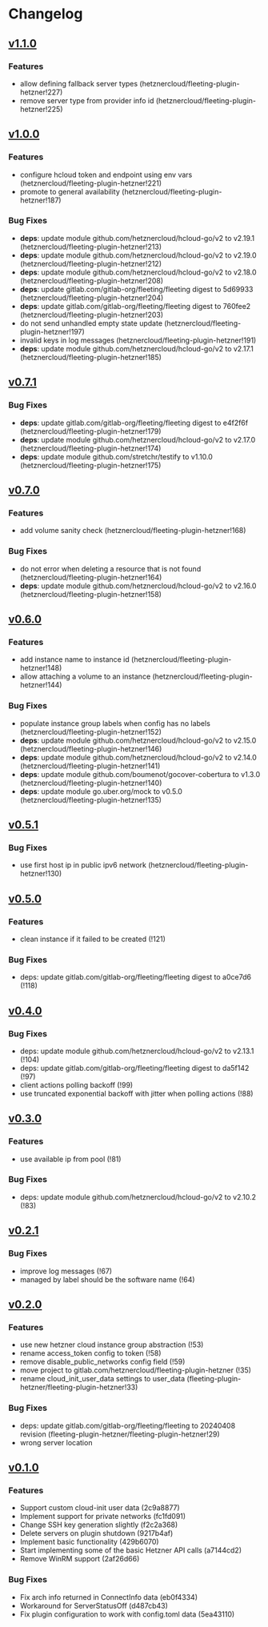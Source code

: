 # Changelog

## [v1.1.0](https://gitlab.com/hetznercloud/fleeting-plugin-hetzner/-/releases/v1.1.0)

### Features

- allow defining fallback server types (hetznercloud/fleeting-plugin-hetzner!227)
- remove server type from provider info id (hetznercloud/fleeting-plugin-hetzner!225)

## [v1.0.0](https://gitlab.com/hetznercloud/fleeting-plugin-hetzner/-/releases/v1.0.0)

### Features

- configure hcloud token and endpoint using env vars (hetznercloud/fleeting-plugin-hetzner!221)
- promote to general availability (hetznercloud/fleeting-plugin-hetzner!187)

### Bug Fixes

- **deps**: update module github.com/hetznercloud/hcloud-go/v2 to v2.19.1 (hetznercloud/fleeting-plugin-hetzner!213)
- **deps**: update module github.com/hetznercloud/hcloud-go/v2 to v2.19.0 (hetznercloud/fleeting-plugin-hetzner!212)
- **deps**: update module github.com/hetznercloud/hcloud-go/v2 to v2.18.0 (hetznercloud/fleeting-plugin-hetzner!208)
- **deps**: update gitlab.com/gitlab-org/fleeting/fleeting digest to 5d69933 (hetznercloud/fleeting-plugin-hetzner!204)
- **deps**: update gitlab.com/gitlab-org/fleeting/fleeting digest to 760fee2 (hetznercloud/fleeting-plugin-hetzner!203)
- do not send unhandled empty state update (hetznercloud/fleeting-plugin-hetzner!197)
- invalid keys in log messages (hetznercloud/fleeting-plugin-hetzner!191)
- **deps**: update module github.com/hetznercloud/hcloud-go/v2 to v2.17.1 (hetznercloud/fleeting-plugin-hetzner!185)

## [v0.7.1](https://gitlab.com/hetznercloud/fleeting-plugin-hetzner/-/releases/v0.7.1)

### Bug Fixes

- **deps**: update gitlab.com/gitlab-org/fleeting/fleeting digest to e4f2f6f (hetznercloud/fleeting-plugin-hetzner!179)
- **deps**: update module github.com/hetznercloud/hcloud-go/v2 to v2.17.0 (hetznercloud/fleeting-plugin-hetzner!174)
- **deps**: update module github.com/stretchr/testify to v1.10.0 (hetznercloud/fleeting-plugin-hetzner!175)

## [v0.7.0](https://gitlab.com/hetznercloud/fleeting-plugin-hetzner/-/releases/v0.7.0)

### Features

- add volume sanity check (hetznercloud/fleeting-plugin-hetzner!168)

### Bug Fixes

- do not error when deleting a resource that is not found (hetznercloud/fleeting-plugin-hetzner!164)
- **deps**: update module github.com/hetznercloud/hcloud-go/v2 to v2.16.0 (hetznercloud/fleeting-plugin-hetzner!158)

## [v0.6.0](https://gitlab.com/hetznercloud/fleeting-plugin-hetzner/-/releases/v0.6.0)

### Features

- add instance name to instance id (hetznercloud/fleeting-plugin-hetzner!148)
- allow attaching a volume to an instance (hetznercloud/fleeting-plugin-hetzner!144)

### Bug Fixes

- populate instance group labels when config has no labels (hetznercloud/fleeting-plugin-hetzner!152)
- **deps**: update module github.com/hetznercloud/hcloud-go/v2 to v2.15.0 (hetznercloud/fleeting-plugin-hetzner!146)
- **deps**: update module github.com/hetznercloud/hcloud-go/v2 to v2.14.0 (hetznercloud/fleeting-plugin-hetzner!141)
- **deps**: update module github.com/boumenot/gocover-cobertura to v1.3.0 (hetznercloud/fleeting-plugin-hetzner!140)
- **deps**: update module go.uber.org/mock to v0.5.0 (hetznercloud/fleeting-plugin-hetzner!135)

## [v0.5.1](https://gitlab.com/hetznercloud/fleeting-plugin-hetzner/-/releases/v0.5.1)

### Bug Fixes

- use first host ip in public ipv6 network (hetznercloud/fleeting-plugin-hetzner!130)

## [v0.5.0](https://gitlab.com/hetznercloud/fleeting-plugin-hetzner/-/tags/v0.5.0)

### Features

- clean instance if it failed to be created (!121)

### Bug Fixes

- deps: update gitlab.com/gitlab-org/fleeting/fleeting digest to a0ce7d6 (!118)

## [v0.4.0](https://gitlab.com/hetznercloud/fleeting-plugin-hetzner/-/tags/v0.4.0)

### Bug Fixes

- deps: update module github.com/hetznercloud/hcloud-go/v2 to v2.13.1 (!104)
- deps: update gitlab.com/gitlab-org/fleeting/fleeting digest to da5f142 (!97)
- client actions polling backoff (!99)
- use truncated exponential backoff with jitter when polling actions (!88)

## [v0.3.0](https://gitlab.com/hetznercloud/fleeting-plugin-hetzner/-/tags/v0.3.0)

### Features

- use available ip from pool (!81)

### Bug Fixes

- deps: update module github.com/hetznercloud/hcloud-go/v2 to v2.10.2 (!83)

## [v0.2.1](https://gitlab.com/hetznercloud/fleeting-plugin-hetzner/-/tags/v0.2.1)

### Bug Fixes

- improve log messages (!67)
- managed by label should be the software name (!64)

## [v0.2.0](https://gitlab.com/hetznercloud/fleeting-plugin-hetzner/-/tags/v0.2.0)

### Features

- use new hetzner cloud instance group abstraction (!53)
- rename access_token config to token (!58)
- remove disable_public_networks config field (!59)
- move project to gitlab.com/hetznercloud/fleeting-plugin-hetzner (!35)
- rename cloud_init_user_data settings to user_data (fleeting-plugin-hetzner/fleeting-plugin-hetzner!33)

### Bug Fixes

- deps: update gitlab.com/gitlab-org/fleeting/fleeting to 20240408 revision (fleeting-plugin-hetzner/fleeting-plugin-hetzner!29)
- wrong server location

## [v0.1.0](https://gitlab.com/hetznercloud/fleeting-plugin-hetzner/-/tags/v0.1.0)

### Features

- Support custom cloud-init user data (2c9a8877)
- Implement support for private networks (fc1fd091)
- Change SSH key generation slightly (f2c2a368)
- Delete servers on plugin shutdown (9217b4af)
- Implement basic functionality (429b6070)
- Start implementing some of the basic Hetzner API calls (a7144cd2)
- Remove WinRM support (2af26d66)

### Bug Fixes

- Fix arch info returned in ConnectInfo data (eb0f4334)
- Workaround for ServerStatusOff (d487cb43)
- Fix plugin configuration to work with config.toml data (5ea43110)

